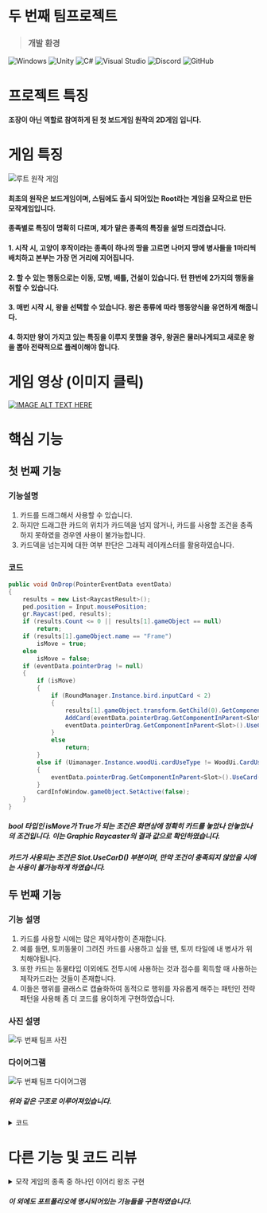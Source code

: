 # 두 번째 팀프로젝트
> ### **개발 환경**

![Windows](https://img.shields.io/badge/Windows-0078D6?style=for-the-badge&logo=windows&logoColor=white)
![Unity](https://img.shields.io/badge/unity-%23000000.svg?style=for-the-badge&logo=unity&logoColor=white)
![C#](https://img.shields.io/badge/c%23-%23239120.svg?style=for-the-badge&logo=csharp&logoColor=white)
![Visual Studio](https://img.shields.io/badge/Visual%20Studio-5C2D91.svg?style=for-the-badge&logo=visual-studio&logoColor=white)
![Discord](https://img.shields.io/badge/Discord-%235865F2.svg?style=for-the-badge&logo=discord&logoColor=white)
![GitHub](https://img.shields.io/badge/github-%23121011.svg?style=for-the-badge&logo=github&logoColor=white)
# 프로젝트 특징
#### 조장이 아닌 역할로 참여하게 된 첫 보드게임 원작의 2D게임 입니다.
# 게임 특징
![루트 원작 게임](https://github.com/kimkimsun/2nd-TeamProject/assets/116052108/0cf393ee-9336-4019-931a-d33a6da45e28)
#### 최초의 원작은 보드게임이며, 스팀에도 출시 되어있는 Root라는 게임을 모작으로 만든 모작게임입니다.
#### 종족별로 특징이 명확히 다르며, 제가 맡은 종족의 특징을 설명 드리겠습니다.
#### 1. 시작 시, 고양이 후작이라는 종족이 하나의 땅을 고르면 나머지 땅에 병사들을 1마리씩 배치하고 본부는 가장 먼 거리에 지어집니다.
#### 2. 할 수 있는 행동으로는 이동, 모병, 배틀, 건설이 있습니다. 턴 한번에 2가지의 행동을 취할 수 있습니다.
#### 3. 매번 시작 시, 왕을 선택할 수 있습니다. 왕은 종류에 따라 행동양식을 유연하게 해줍니다.
#### 4. 하지만 왕이 가지고 있는 특징을 이루지 못했을 경우, 왕권은 물러나게되고 새로운 왕을 뽑아 전략적으로 플레이해야 합니다.
# 게임 영상 (이미지 클릭)
[![IMAGE ALT TEXT HERE](https://img.youtube.com/vi/viECGqKGL7M/0.jpg)](https://youtu.be/viECGqKGL7M)
# **핵심 기능**
## 첫 번째 기능
### 기능설명
1. 카드를 드래그해서 사용할 수 있습니다.
2. 하지만 드래그한 카드의 위치가 카드덱을 넘지 않거나, 카드를 사용할 조건을 충족하지 못하였을 경우엔 사용이 불가능합니다.
3. 카드덱을 넘는지에 대한 여부 판단은 그래픽 레이캐스터를 활용하였습니다.

### 코드
```C#
public void OnDrop(PointerEventData eventData)
{
    results = new List<RaycastResult>();
    ped.position = Input.mousePosition;
    gr.Raycast(ped, results);
    if (results.Count <= 0 || results[1].gameObject == null)
        return;
    if (results[1].gameObject.name == "Frame")
        isMove = true;
    else
        isMove = false;
    if (eventData.pointerDrag != null)
    {
        if (isMove)
        {
            if (RoundManager.Instance.bird.inputCard < 2)
            {
                results[1].gameObject.transform.GetChild(0).GetComponent<BirdCardAction>().
                AddCard(eventData.pointerDrag.GetComponentInParent<Slot>().card);
                eventData.pointerDrag.GetComponentInParent<Slot>().UseCard();
            }
            else
                return;
        }
        else if (Uimanager.Instance.woodUi.cardUseType != WoodUi.CardUseType.BATTLE)
        {
            eventData.pointerDrag.GetComponentInParent<Slot>().UseCard();
        }
        cardInfoWindow.gameObject.SetActive(false);
    }
}
```
##### bool 타입인 isMove가 True가 되는 조건은 화면상에 정확히 카드를 놓았나 안놓았나의 조건입니다. 이는 Graphic Raycaster의 결과 값으로 확인하였습니다.
##### 카드가 사용되는 조건은 Slot.UseCarD() 부분이며, 만약 조건이 충족되지 않았을 시에는 사용이 불가능하게 하였습니다.

## 두 번째 기능
### 기능 설명
1. 카드를 사용할 시에는 많은 제약사항이 존재합니다.
2. 예를 들면, 토끼동물이 그려진 카드를 사용하고 싶을 땐, 토끼 타일에 내 병사가 위치해야됩니다.
3. 또한 카드는 동물타입 이외에도 전투시에 사용하는 것과 점수를 획득할 때 사용하는 제작카드라는 것들이 존재합니다.
4. 이들은 행위를 클래스로 캡슐화하여 동적으로 행위를 자유롭게 해주는 패턴인 전략 패턴을 사용해 좀 더 코드를 용이하게 구현하였습니다.

### 사진 설명
![두 번째 팀프 사진](https://github.com/kimkimsun/2nd-TeamProject/assets/116052108/144a27f5-48df-4d33-ae87-50a7becf774e)

### 다이어그램
![두 번째 팀프 다이어그램](https://github.com/kimkimsun/2nd-TeamProject/assets/116052108/b0107f14-89af-4612-9e77-7f65c6c0fe4b)
##### 위와 같은 구조로 이루어져있습니다.
<details>
    <summary>코드</summary>
    
### 코드
```C#
    foreach (KeyValuePair<string, List<Soldier>> battleTileCheck in RoundManager.Instance.bird.hasSoldierDic)
{
    
    NodeMember tile = RoundManager.Instance.mapExtra.mapTiles.Find(node => node.nodeName == battleTileCheck.Key);
    // 내 병사가 위치한 타일들
    bool isbattlePlayer = RoundManager.Instance.cat.hasSoldierDic.ContainsKey(tile.nodeName) || RoundManager.Instance.wood.hasSoldierDic.ContainsKey(tile.nodeName);
    // 고양이 병사들이 위치한 타일들이 내 병사가 위치한 타일들이랑 같거나,
    // 우드 병사들이 //
    bool isBattletile = birdCards[CurCard].costType == tile.nodeType;
    // 내가 가진 카드의 타입이 내 병사가 위치한 타일의 타입과 같다면

    if (birdCards[CurCard].costType == ANIMAL_COST_TYPE.BIRD && isbattlePlayer)
    // 내 카드가 새면서 상대방이 있다면
    {
        tile.isTileCheck = true;
        RoundManager.Instance.SetEffect(tile);
        RoundManager.Instance.testType = RoundManager.SoldierTestType.Battle;
        isBreakRule = true;

    }
    else if (isBattletile && isbattlePlayer)
        // 내가 가진 카드의 타입이 같다면 그 카드는 tiles에 add됨
    {
        tiles.Add(tile);
    }
}
```
#### 이런식으로 foreach문을 돌려서 내 병사가 위치한 타일의 동물과 카드의 동물이 같은지 여부를 판단하기도 하고,
#### 추가적으로 배틀같은 경우에는 그 타일위에 상대방이 있는지 여부도 체크를 하는 코드입니다.

</details>

# **다른 기능 및 코드 리뷰**

<details>
    <summary>모작 게임의 종족 중 하나인 이어리 왕조 구현</summary>
    
### 기능제목
#### 이어리 왕조 구현
### 기능설명
1. 이어리 왕조라는 종족은 시작할 때 행동의 제약을 많이 받습니다.
2. 4명의 왕 중 1명을 선택하여, 왕의 고유 특성에 따라 제작,모병,이동,전투 행위 중 2개의 행위를 자유롭게 할 수 있습니다.
3. 행위를 추가하고 싶으면 카드를 행동 제약에 사용하여 행위를 추가할 수 있습니다.
4. 만약 토끼 카드를 이용해서 이동해야 하는데 토끼 타일 위에 우리 병사가 없거나 우리 병사가 아예 없다면 행동을 못 합니다
5. 행동을 못 하게 될 경우, 왕권을 몰락하고 점수를 잃으며, 남은 왕 중에 선택해야 합니다.
### 코드
```C#


public void BreakingRule()
{
    //왕권 몰락
    Debug.LogWarning("룰을 어김");
    RoundManager.Instance.bird.NowLeader = LEADER_TYPE.NONE;
    for (int i = 0; i < 4; i++) 
    {
        Uimanager.Instance.birdUI.birdSlot[i].CardReset();
    }
    Uimanager.Instance.birdUI.alarmText.text = "규율을 어겨 지도자가 교체 됩니다.";
    RoundManager.Instance.roundSM.SetState(MASTATE_TYPE.WOOD_WAIT);
}
```

```C#
    public void SetBulidNode()
    {
        Uimanager.Instance.birdUI.birdAlarm.SetActive(true);
        Uimanager.Instance.birdUI.alarmText.text = "요새를 지을 공터를 선택하세요.";
        tiles.Clear();
        isBreakRule = false;
            foreach (KeyValuePair<string, List<Soldier>> soldierTileCheck in RoundManager.Instance.bird.hasSoldierDic)
            {
                NodeMember tile = RoundManager.Instance.mapExtra.mapTiles.Find(node => node.nodeName == soldierTileCheck.Key);
                if (tile.nodeType.Equals(birdCards[CurCard].costType))
                {
                    tiles.Add(tile);
                    isBreakRule = true;
                }
                if (birdCards[CurCard].costType == ANIMAL_COST_TYPE.BIRD)
                {
                    RoundManager.Instance.testType = RoundManager.SoldierTestType.Build;
                    RoundManager.Instance.SetEffect(tile);
                    tile.isTileCheck = true;
                    isBreakRule = true;
                }
            }
        
            if (!isBreakRule)
            {
                RoundManager.Instance.bird.NowLeader = LEADER_TYPE.NONE;
                RoundManager.Instance.bird.BreakingRule();
            }
            for (int j = 0; j < tiles.Count; j++)
            {
                RoundManager.Instance.testType = RoundManager.SoldierTestType.Build;
                RoundManager.Instance.SetEffect(tiles[j]);
                tiles[j].isTileCheck = true;
        }

    }
```

#### 이는 여러 행위 중에 일부인 '건설'을 할 때의 제약사항을 체크하고 이루지 못했을 경우 왕권이 몰락하게 되는 코드입니다.

</details>


##### 이 외에도 포트폴리오에 명시되어있는 기능들을 구현하였습니다.
